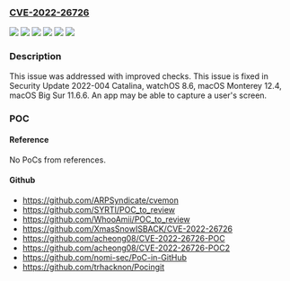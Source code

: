 ### [CVE-2022-26726](https://cve.mitre.org/cgi-bin/cvename.cgi?name=CVE-2022-26726)
![](https://img.shields.io/static/v1?label=Product&message=watchOS&color=blue)
![](https://img.shields.io/static/v1?label=Version&message=%3C%2011.6%20&color=brighgreen)
![](https://img.shields.io/static/v1?label=Version&message=%3C%2012.4%20&color=brighgreen)
![](https://img.shields.io/static/v1?label=Version&message=%3C%202022%20&color=brighgreen)
![](https://img.shields.io/static/v1?label=Version&message=%3C%208.6%20&color=brighgreen)
![](https://img.shields.io/static/v1?label=Vulnerability&message=An%20app%20may%20be%20able%20to%20capture%20a%20user's%20screen&color=brighgreen)

### Description

This issue was addressed with improved checks. This issue is fixed in Security Update 2022-004 Catalina, watchOS 8.6, macOS Monterey 12.4, macOS Big Sur 11.6.6. An app may be able to capture a user's screen.

### POC

#### Reference
No PoCs from references.

#### Github
- https://github.com/ARPSyndicate/cvemon
- https://github.com/SYRTI/POC_to_review
- https://github.com/WhooAmii/POC_to_review
- https://github.com/XmasSnowISBACK/CVE-2022-26726
- https://github.com/acheong08/CVE-2022-26726-POC
- https://github.com/acheong08/CVE-2022-26726-POC2
- https://github.com/nomi-sec/PoC-in-GitHub
- https://github.com/trhacknon/Pocingit

